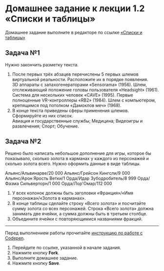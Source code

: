 # Домашнее задание к лекции 1.2 «Списки и таблицы»
Домашнее задание выполните в редакторе по ссылке [«Списки и таблицы»](https://codepen.io/Netology/pen/LrPZYj?editors=1000)

## Задача №1
Нужно закончить разметку текста. 

1. После первых трёх абзацев перечислены 5 первых шлемов виртуальной реальности. Расположите их в порядке появления.  
3D аппараты с запахогенераторами «Sensorama» (1956). Шлем, отслеживающий положение головы пользователя «Headsight» (1961). Система для нескольких человек «CAVE» (1995). Первые полноценные VR-контроллеры «RB2» (1984). Шлем с компьютером, крепящимся под потолком «Дамоклов меч» (1968).
2. В конце текста приведены сферы применения шлемов. Сформируйте из них список.  
Авиация и государственные службы; Медицина; Видеоигры и развлечения; Спорт; Обучение.

## Задача №2
Решено было написать небольшое дополнение для игры, которое бы показывало, сколько золота в карманах у каждого из персонажей и сколько золота всего. Нужно оформить данные в виде таблицы. 

  Альянс/Альвинарве/20 000 
  Альянс/Грейсон Кингсли/9 000   
  Альянс/Арон Ярость Ветки/1
  Орда/Идар Зубодробитель/8 999
  Орда/Фазма Сильверторн/1 000
  Орда/Лор'Омар/112 000

1. У всех колонок должны быть заголовки «Фракция»/«Имя персонажа»/«Золота в карманах».
2. В конце таблицы сделайте строку «Всего золота» и посчитайте сумму золота со всех персонажей. Строка «Всего золота» должна занимать две ячейки, а сумма должны быть в третьем столбце.
3. Объедините ячейки с повторяющимися названиями фракций.



---
Перед выполнением работы прочитайте [инструкцию по работе с Codepen](https://netology-code.github.io/guides/codepen/).

1. Перейдите по ссылке, указанной в начале задания.
2. Нажмите кнопку **Fork**.
3. Выполните домашнее задание.
4. Нажмите кнопку **Save**.
